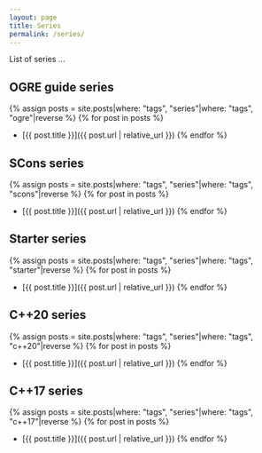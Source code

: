 ```yaml
---
layout: page
title: Series
permalink: /series/
---
```


List of series ...

## OGRE guide series

{% assign posts = site.posts|where: "tags", "series"|where: "tags", "ogre"|reverse %}
{% for post in posts %}
- [{{ post.title }}]({{ post.url | relative_url }})
{% endfor %}

## SCons series

{% assign posts = site.posts|where: "tags", "series"|where: "tags", "scons"|reverse %}
{% for post in posts %}
- [{{ post.title }}]({{ post.url | relative_url }})
{% endfor %}

## Starter series

{% assign posts = site.posts|where: "tags", "series"|where: "tags", "starter"|reverse %}
{% for post in posts %}
- [{{ post.title }}]({{ post.url | relative_url }})
{% endfor %}


## C++20 series

{% assign posts = site.posts|where: "tags", "series"|where: "tags", "c++20"|reverse %}
{% for post in posts %}
- [{{ post.title }}]({{ post.url | relative_url }})
{% endfor %}

## C++17 series

{% assign posts = site.posts|where: "tags", "series"|where: "tags", "c++17"|reverse %}
{% for post in posts %}
- [{{ post.title }}]({{ post.url | relative_url }})
{% endfor %}
